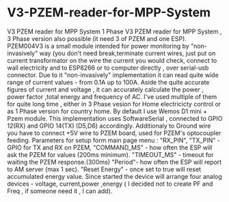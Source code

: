 # V3-PZEM-reader-for-MPP-System
V3 PZEM reader for MPP System
 1 Phase V3 PZEM reader for MPP System ,  3 Phase version also  possible (it need 3 of PZEM and one ESP).
PZEM004V3 is a small module intended for power monitoring by "non-invasively" way (you don't need break,terminate current wires, just put on current transformator on the wire the current you would check, connect to wall electricity and to ESP8266 or to computer directly , over serial-usb connector. Due to it "non-invasively" implementation it can read quite wide range of current values - from 0.1A up to 100A.
 Aside the quite accurate figures of  current and voltage , it can accurately calculate the power , power factor ,total energy and frequency of AC. 
I've used multiple of them for quite long time , either in 3 Phase vesion for Home electricicty control or as 1 Phase version for country home.
By default I use Wemos D1 mini + Pzem module. This implementation uses SoftwareSerial , connected to GPIO 12(RX) and GPIO 14(TX) (D5,D6) accordingly.  Additionaly to Ground wire you have to connect  +5V wire to PZEM board, used for PZEM's optocoupler feeding.
 Parameters for setup form main page menu : "RX_PIN", "TX_PIN" - GPIO for TX and RX on PZEM, "COMMAND_MS" - how often the ESP will ask the PZEM for values (200ms minimum). "TIMEOUT_MS" - timeout for waiting the PZEM response.(300ms)
"Period"- how often the ESP will report to AM server (max 1 sec).
 "Reset Energy" - once set to true will reset accumulated energy value.
 Since started the device will arrange four analog devices - voltage, current,power ,energy ( I decided not to create PF and Freq , if someone need it , I can add).
